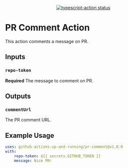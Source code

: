<p align="center">
  <a href="https://github.com/actions/typescript-action/actions"><img alt="typescript-action status" src="https://github.com/actions/typescript-action/workflows/build-test/badge.svg"></a>
</p>

# PR Comment Action

This action comments a message on PR.

## Inputs

### `repo-token`

**Required** The message to comment on PR.

## Outputs

### `commentUrl`

The PR comment URL.

## Example Usage

```yaml
uses: github-actions-up-and-running/pr-comment@v1.0.0
with:
    repo-token: ${{ secrets.GITHUB_TOKEN }}
    message: Nice PR!
```
